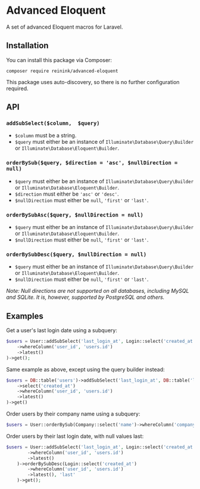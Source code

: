 # Advanced Eloquent

A set of advanced Eloquent macros for Laravel.

## Installation

You can install this package via Composer:

```
composer require reinink/advanced-eloquent
```

This package uses auto-discovery, so there is no further configuration required.

## API

### `addSubSelect($column,  $query)`

- `$column` must be a string.
- `$query` must either be an instance of `Illuminate\Database\Query\Builder` or `Illuminate\Database\Eloquent\Builder`.

### `orderBySub($query, $direction = 'asc', $nullDirection = null)`

- `$query` must either be an instance of `Illuminate\Database\Query\Builder` or `Illuminate\Database\Eloquent\Builder`.
- `$direction` must either be `'asc'` or `'desc'`.
- `$nullDirection` must either be `null`, `'first'` or `'last'`.

### `orderBySubAsc($query, $nullDirection = null)`

- `$query` must either be an instance of `Illuminate\Database\Query\Builder` or `Illuminate\Database\Eloquent\Builder`.
- `$nullDirection` must either be `null`, `'first'` or `'last'`.

### `orderBySubDesc($query, $nullDirection = null)`

- `$query` must either be an instance of `Illuminate\Database\Query\Builder` or `Illuminate\Database\Eloquent\Builder`.
- `$nullDirection` must either be `null`, `'first'` or `'last'`.

*Note: Null directions are not supported on all databases, including MySQL and SQLite. It is, however, supported by PostgreSQL and others.*

## Examples

Get a user's last login date using a subquery:

```php
$users = User::addSubSelect('last_login_at', Login::select('created_at')
    ->whereColumn('user_id', 'users.id')
    ->latest()
)->get();
```

Same example as above, except using the query builder instead:

```php
$users = DB::table('users')->addSubSelect('last_login_at', DB::table('logins')
    ->select('created_at')
    ->whereColumn('user_id', 'users.id')
    ->latest()
)->get()
```

Order users by their company name using a subquery:

```php
$users = User::orderBySub(Company::select('name')->whereColumn('company_id', 'companies.id'))->get();
```

Order users by their last login date, with null values last:

```php
$users = User::addSubSelect('last_login_at', Login::select('created_at')
        ->whereColumn('user_id', 'users.id')
        ->latest()
    )->orderBySubDesc(Login::select('created_at')
        ->whereColumn('user_id', 'users.id')
        ->latest(), 'last'
    )->get();
```
